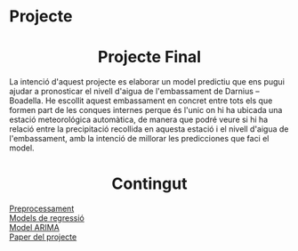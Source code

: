# Projecte
<h1 align="center">Projecte Final</h1>
La intenció d'aquest projecte es elaborar un model predictiu que ens pugui ajudar a pronosticar el nivell d'aigua de l'embassament de Darnius – Boadella. 
He escollit aquest embassament en concret entre tots els que formen part de les conques internes perque és l'unic on hi ha ubicada una estació meteorológica automàtica, 
de manera que podré veure si hi ha relació entre la precipitació recollida en aquesta estació i el nivell d'aigua de l'embassament, amb la intenció de millorar les predicciones 
que faci el model.<br>
<h1 align="center">Contingut</h1>
<a href="https://github.com/David-DataScience/Projecte/blob/main/Preprocessament_1.ipynb" target="_blank">Preprocessament</a><br>
<a href="https://github.com/David-DataScience/Projecte/blob/main/Autoreg_models_2.ipynb" target="_blank">Models de regressió</a><br>
<a href="https://github.com/David-DataScience/Projecte/blob/main/ARIMA_3.ipynb" target="_blank">Model ARIMA</a><br>
<a href="https://github.com/David-DataScience/Projecte/blob/main/Paper.pdf" target="_blank">Paper del projecte</a>

